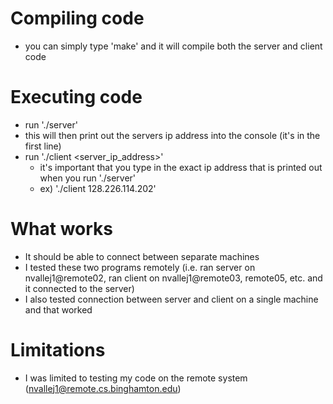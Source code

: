 # Compiling code
- you can simply type 'make' and it will compile both the server and client code

# Executing code
- run './server'
- this will then print out the servers ip address into the console (it's in the first line)
- run './client <server_ip_address>'
	- it's important that you type in the exact ip address that is printed out when you run './server'
	- ex) './client 128.226.114.202'

# What works
- It should be able to connect between separate machines
- I tested these two programs remotely (i.e. ran server on nvallej1@remote02, ran client on nvallej1@remote03, remote05, etc. and it connected to the server)
- I also tested connection between server and client on a single machine and that worked

# Limitations
- I was limited to testing my code on the remote system (nvallej1@remote.cs.binghamton.edu)
